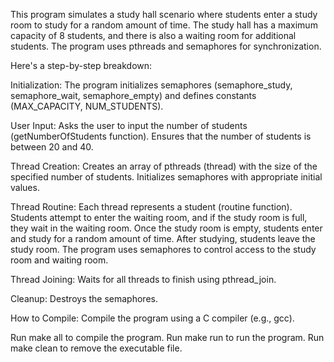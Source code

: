This program simulates a study hall scenario where students enter a study room to study for a random amount of time. The study hall has a maximum capacity of 8 students, and there is also a waiting room for additional students. The program uses pthreads and semaphores for synchronization.

Here's a step-by-step breakdown:

Initialization:
The program initializes semaphores (semaphore_study, semaphore_wait, semaphore_empty) and defines constants (MAX_CAPACITY, NUM_STUDENTS).

User Input:
Asks the user to input the number of students (getNumberOfStudents function).
Ensures that the number of students is between 20 and 40.

Thread Creation:
Creates an array of pthreads (thread) with the size of the specified number of students.
Initializes semaphores with appropriate initial values.

Thread Routine:
Each thread represents a student (routine function).
Students attempt to enter the waiting room, and if the study room is full, they wait in the waiting room.
Once the study room is empty,  students enter and study for a random amount of time.
After studying, students leave the study room.
The program uses semaphores to control access to the study room and waiting room.

Thread Joining:
Waits for all threads to finish using pthread_join.

Cleanup:
Destroys the semaphores.

How to Compile:
Compile the program using a C compiler (e.g., gcc).

Run make all to compile the program.
Run make run to run the program.
Run make clean to remove the executable file.
